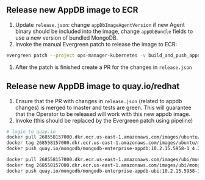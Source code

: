 ## Release new AppDB image to ECR
1. Update `release.json`: change `appDbImageAgentVersion` if new Agent binary should be included into the image,
change `appDbBundle` fields to use a new version of bundled MongoDB.
1. Invoke the manual Evergreen patch to release the image to ECR:
```bash
evergreen patch --project ops-manager-kubernetes -v build_and_push_appdb_images -d "AppDB release to ECR" --finalize
```
1. After the patch is finished create a PR for the changes in `release.json`

## Release new AppDB image to quay.io/redhat

1. Ensure that the PR with changes in `release.json` (related to appdb changes) is merged to master and tests
   are green. This will guarantee that the Operator to be released will work with this new appdb image.
1. Invoke (this should be replaced by the Evergreen patch using pipeline)
```bash
# login to quay.io
docker pull 268558157000.dkr.ecr.us-east-1.amazonaws.com/images/ubuntu/mongodb-enterprise-appdb:10.2.15.5958-1_4.2.11-ent
docker tag 268558157000.dkr.ecr.us-east-1.amazonaws.com/images/ubuntu/mongodb-enterprise-appdb:10.2.15.5958-1_4.2.11-ent quay.io/mongodb/mongodb-enterprise-appdb:10.2.15.5958-1_4.2.11-ent
docker push quay.io/mongodb/mongodb-enterprise-appdb:10.2.15.5958-1_4.2.11-ent

docker pull 268558157000.dkr.ecr.us-east-1.amazonaws.com/images/ubi/mongodb-enterprise-appdb:10.2.15.5958-1_4.2.11-ent
docker tag 268558157000.dkr.ecr.us-east-1.amazonaws.com/images/ubi/mongodb-enterprise-appdb:10.2.15.5958-1_4.2.11-ent quay.io/mongodb/mongodb-enterprise-appdb-ubi:10.2.15.5958-1_4.2.11-ent
docker push quay.io/mongodb/mongodb-enterprise-appdb-ubi:10.2.15.5958-1_4.2.11-ent

```
